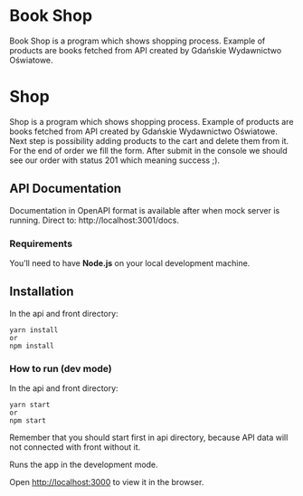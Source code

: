 # Book Shop

Book Shop is a program which shows shopping process. Example of products are books fetched from API created by Gdańskie Wydawnictwo Oświatowe.

# Shop

Shop is a program which shows shopping process. Example of products are books fetched from API created by Gdańskie Wydawnictwo Oświatowe. Next step is possibility adding products to the cart and delete them from it. For the end of order we fill the form. After submit in the console we should see our order with status 201 which meaning success ;).

## API Documentation

Documentation in OpenAPI format is available after when mock server is running. Direct to: http://localhost:3001/docs.

### Requirements

You’ll need to have **Node.js** on your local development machine.

## Installation

In the api and front directory:

    yarn install
    or
    npm install

### How to run (dev mode)

In the api and front directory:

    yarn start
    or
    npm start

Remember that you should start first in api directory, because API data will not connected with front without it.

Runs the app in the development mode.

Open [http://localhost:3000](http://localhost:3000) to view it in the browser.
